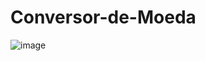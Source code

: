 # Conversor-de-Moeda

![image](https://github.com/deivide11/Conversor-de-Moeda/assets/99503429/63239cae-5195-42b7-9aba-d1d0ad0e4fb5)


